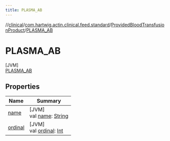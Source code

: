 ```yaml
---
title: PLASMA_AB
---
```

//[clinical](../../../../index.html)/[com.hartwig.actin.clinical.feed.standard](../../index.html)/[ProvidedBloodTransfusionProduct](../index.html)/[PLASMA_AB](index.html)



# PLASMA_AB



[JVM]\
[PLASMA_AB](index.html)



## Properties


| Name | Summary |
|---|---|
| [name](../../-provided-lab-unit/-n-o-n-e/index.html#-372974862%2FProperties%2F1757943785) | [JVM]<br>val [name](../../-provided-lab-unit/-n-o-n-e/index.html#-372974862%2FProperties%2F1757943785): [String](https://kotlinlang.org/api/latest/jvm/stdlib/kotlin/-string/index.html) |
| [ordinal](../../-provided-lab-unit/-n-o-n-e/index.html#-739389684%2FProperties%2F1757943785) | [JVM]<br>val [ordinal](../../-provided-lab-unit/-n-o-n-e/index.html#-739389684%2FProperties%2F1757943785): [Int](https://kotlinlang.org/api/latest/jvm/stdlib/kotlin/-int/index.html) |

